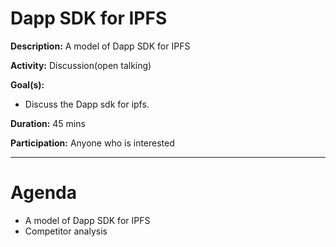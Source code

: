 # Dapp SDK for IPFS

**Description:** A model of Dapp SDK for IPFS

**Activity:** Discussion(open talking)

**Goal(s):**
- Discuss the Dapp sdk for ipfs.

**Duration:** 45 mins

**Participation:** Anyone who is interested

---
# Agenda

- A model of Dapp SDK for IPFS
- Competitor analysis
